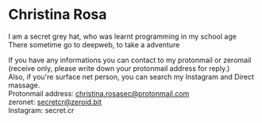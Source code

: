 # Christina Rosa

<body>I am a secret grey hat, who was learnt programming in my school age</br>
There sometime go to deepweb, to take a adventure</br>

If you have any informations you can contact to my protonmail or zeromail (receive only, please write down your protonmail address for reply.)</br>
Also, if you're surface net person, you can search my Instagram and Direct massage.</br>
Protonmail address: christina.rosasec@protonmail.com </br>
zeronet: secretcr@zeroid.bit</br>
Instagram: secret.cr</br>
</body>
